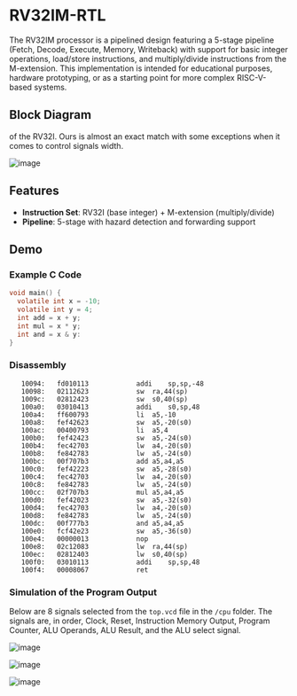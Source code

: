 # RV32IM-RTL

The RV32IM processor is a pipelined design featuring a 5-stage pipeline (Fetch, Decode, Execute, Memory, Writeback) with support for basic integer operations, load/store instructions, and multiply/divide instructions from the M-extension. This implementation is intended for educational purposes, hardware prototyping, or as a starting point for more complex RISC-V-based systems.

## Block Diagram
of the RV32I. Ours is almost an exact match with some exceptions when it comes to control signals width. 

![image](https://github.com/user-attachments/assets/f3cb48f4-b99e-44ce-ac7d-0d4ccd76bbe8)




## Features

- **Instruction Set**: RV32I (base integer) + M-extension (multiply/divide)
- **Pipeline**: 5-stage with hazard detection and forwarding support


## Demo

### Example C Code

```c
void main() {
  volatile int x = -10;
  volatile int y = 4;
  int add = x + y;
  int mul = x * y;
  int and = x & y:
}
```

### Disassembly 
```text
   10094:	fd010113          	addi	sp,sp,-48
   10098:	02112623          	sw	ra,44(sp)
   1009c:	02812423          	sw	s0,40(sp)
   100a0:	03010413          	addi	s0,sp,48
   100a4:	ff600793          	li	a5,-10
   100a8:	fef42623          	sw	a5,-20(s0)
   100ac:	00400793          	li	a5,4
   100b0:	fef42423          	sw	a5,-24(s0)
   100b4:	fec42703          	lw	a4,-20(s0)
   100b8:	fe842783          	lw	a5,-24(s0)
   100bc:	00f707b3          	add	a5,a4,a5
   100c0:	fef42223          	sw	a5,-28(s0)
   100c4:	fec42703          	lw	a4,-20(s0)
   100c8:	fe842783          	lw	a5,-24(s0)
   100cc:	02f707b3          	mul	a5,a4,a5
   100d0:	fef42023          	sw	a5,-32(s0)
   100d4:	fec42703          	lw	a4,-20(s0)
   100d8:	fe842783          	lw	a5,-24(s0)
   100dc:	00f777b3          	and	a5,a4,a5
   100e0:	fcf42e23          	sw	a5,-36(s0)
   100e4:	00000013          	nop
   100e8:	02c12083          	lw	ra,44(sp)
   100ec:	02812403          	lw	s0,40(sp)
   100f0:	03010113          	addi	sp,sp,48
   100f4:	00008067          	ret
```

### Simulation of the Program Output

Below are 8 signals selected from the `top.vcd` file in the `/cpu` folder. The signals are, in order, Clock, Reset, Instruction Memory Output, Program Counter, ALU Operands, ALU Result, and the ALU select signal. 

![image](https://github.com/user-attachments/assets/6c168749-a4df-4e88-9b6a-6567b448eb8b)

![image](https://github.com/user-attachments/assets/ec1919dd-0763-40a3-bd73-eb0e033ebdaf)

![image](https://github.com/user-attachments/assets/218ea559-f1cc-4740-b6cf-0bbbe8006992)

